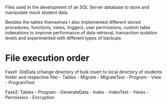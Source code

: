 Files used in the development of an SQL Server database to store and manipulate mock student data.

Besides the tables themselves I also implemented different stored procedures, functions, views, triggers, user permissions, custom table indexations to improve performance of data retrieval, transaction isolation levels and experimented with different types of backups.


# File execution order

Fase1: OldData (change directory of bulk insert to local directory of students folder and respective file) 
      - Tables - Migrate - MigrateTest - Program - View - ProgramTest

Fase2: Tables - Program - GenerateData - Index - IndexTest - Views - Permission - Encryption
